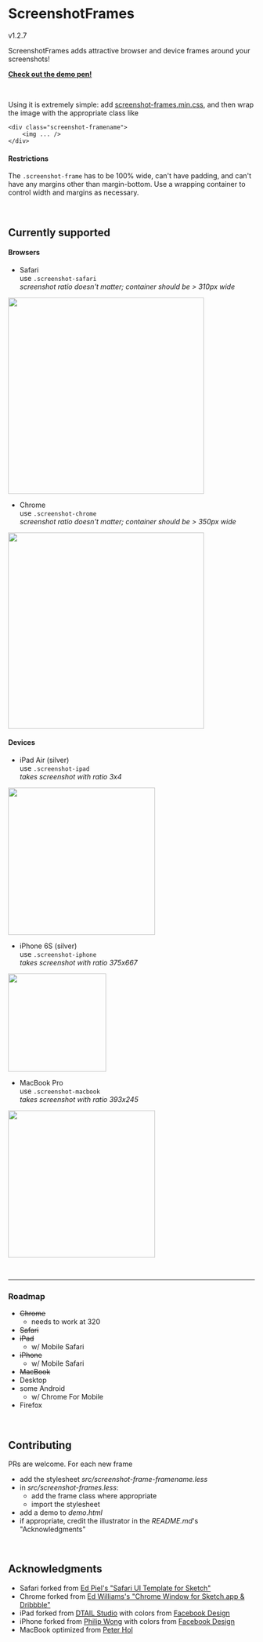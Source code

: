 # ScreenshotFrames
v1.2.7

ScreenshotFrames adds attractive browser and device frames around your screenshots!

**[Check out the demo pen!](http://codepen.io/henry/pen/NAYbNd?editors=1100)**

&nbsp;

Using it is extremely simple: add [screenshot-frames.min.css](https://github.com/olets/ScreenshotFrames/blob/master/screenshot-frames.min.css), and then wrap the image with the appropriate class like

	<div class="screenshot-framename">
		<img ... />
	</div>

#### Restrictions

The `.screenshot-frame` has to be 100% wide, can't have padding, and can't have any margins other than margin-bottom. Use a wrapping container to control width and margins as necessary.	

&nbsp;

## Currently supported
#### Browsers

- Safari  
use `.screenshot-safari`  
*screenshot ratio doesn't matter; container should be > 310px wide*  
<img src="https://raw.githubusercontent.com/olets/ScreenshotFrames/master/images/safari.png" width="400">

- Chrome  
use `.screenshot-chrome`  
*screenshot ratio doesn't matter; container should be > 350px wide*  
<img src="https://raw.githubusercontent.com/olets/ScreenshotFrames/master/images/chrome.png" width="400">

#### Devices

- iPad Air (silver)  
use `.screenshot-ipad`  
*takes screenshot with ratio 3x4*  
<img src="https://raw.githubusercontent.com/olets/ScreenshotFrames/master/images/ipad.png" width="300">

- iPhone 6S (silver)  
use `.screenshot-iphone`  
*takes screenshot with ratio 375x667*  
<img src="https://raw.githubusercontent.com/olets/ScreenshotFrames/master/images/iphone.png" width="200">

- MacBook Pro  
use `.screenshot-macbook`  
*takes screenshot with ratio 393x245*  
<img src="https://raw.githubusercontent.com/olets/ScreenshotFrames/master/images/macbook.png" width="300">

&nbsp;

----
### Roadmap

- ~~Chrome~~
	- needs to work at 320
- ~~Safari~~
- ~~iPad~~
	- w/ Mobile Safari
- ~~iPhone~~
	-  w/ Mobile Safari
- ~~MacBook~~
- Desktop
- some Android
	- w/ Chrome For Mobile
- Firefox

&nbsp;

## Contributing
PRs are welcome. For each new frame

- add the stylesheet *src/screenshot-frame-framename.less*
- in *src/screenshot-frames.less*:
	- add the frame class where appropriate
	- import the stylesheet
- add a demo to *demo.html*
- if appropriate, credit the illustrator in the *README.md*'s "Acknowledgments"

&nbsp;
	
## Acknowledgments

- Safari forked from [Ed Piel's "Safari UI Template for Sketch"](https://dribbble.com/shots/1995751-Safari-UI-Template-for-Sketch)
- Chrome forked from [Ed Williams's "Chrome Window for Sketch.app & Dribbble"](https://dribbble.com/shots/2559150-Chrome-Window-for-Sketch-app-Dribbble)
- iPad forked from [DTAIL Studio](https://dribbble.com/shots/1716707-Free-Download-The-Ultimate-Mobile-Devices-Pack) with colors from [Facebook Design](http://facebook.design/devices)
- iPhone forked from [Philip Wong](https://dribbble.com/shots/2204754-Free-Slate-style-iPhone-6-6-mockup-Sketch) with colors from [Facebook Design](http://facebook.design/devices)
- MacBook optimized from [Peter Hol](https://dribbble.com/shots/1663223-Apple-devices-Sketch-file)